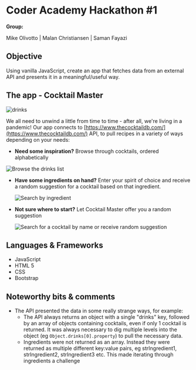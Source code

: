 # Coder Academy Hackathon #1

**Group:**

Mike Olivotto | Malan Christiansen | Saman Fayazi

## Objective

Using vanilla JavaScript, create an app that fetches data from an external API and presents it in a meaningful/useful way.

## The app - Cocktail Master

![drinks](https://media.giphy.com/media/RM04MycST0HzoWfzfX/giphy.gif?cid=ecf05e47nui9laj8gptbs5jemuzhfx7vfmagnp3w0yosewwh&rid=giphy.gif&ct=g)

We all need to unwind a little from time to time - after all, we're living in a pandemic! Our app connects to [https://www.thecocktaildb.com/](https://www.thecocktaildb.com/) API, to pull recipes in a variety of ways depending on your needs:

- **Need some inspiration?** Browse through cocktails, ordered alphabetically

![Browse the drinks list](screengrabs/cm-index.gif)

- **Have some ingredients on hand?** Enter your spirit of choice and receive a random suggestion for a cocktail based on that ingredient.

  ![Search by ingredient](screengrabs/cm-recommend.gif)

- **Not sure where to start?** Let Cocktail Master offer you a random suggestion

  ![Search for a cocktail by name or receive random suggestion](screengrabs/cm-search-random.gif)

## Languages & Frameworks

- JavaScript
- HTML 5
- CSS
- Bootstrap

## Noteworthy bits & comments

- The API presented the data in some really strange ways, for example:
  - The API always returns an object with a single "drinks" key, followed by an array of objects containing cocktails, even if only 1 cocktail is returned. It was always necessary to dig multiple levels into the object (eg `Object.drinks[0].property`) to pull the necessary data.
  - Ingredients were not returned as an array. Instead they were returned as multiple different key:value pairs, eg strIngredient1, strIngredient2, strIngredient3 etc. This made iterating through ingredients a challenge
